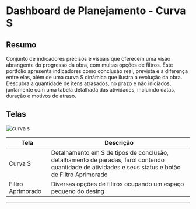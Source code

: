 # Dashboard de Planejamento - Curva S

## Resumo

Conjunto de indicadores precisos e visuais que oferecem uma visão abrangente do progresso da obra, com muitas opções de filtros. Este portfólio apresenta indicadores como conclusão real, prevista e a diferença entre elas, além de uma curva S dinâmica que ilustra a evolução da obra. Descubra a quantidade de itens atrasados, no prazo e não iniciados, juntamente com uma tabela detalhada das atividades, incluindo datas, duração e motivos de atraso.

## Telas

![curva s](https://github.com/ByancaValerie/PortifolioPowerBI/assets/162714310/03ab7367-1076-4c6b-98b7-27c5cb35f1e4)

| Tela | Descrição |
|---|---|
| Curva S| Detalhamento em S de tipos de conclusão, detalhamento de paradas, farol contendo quantidade de atividades e seus status e botão de Filtro Aprimorado|
| Filtro Aprimorado | Diversas opções de filtros ocupando um espaço pequeno do desing |

___